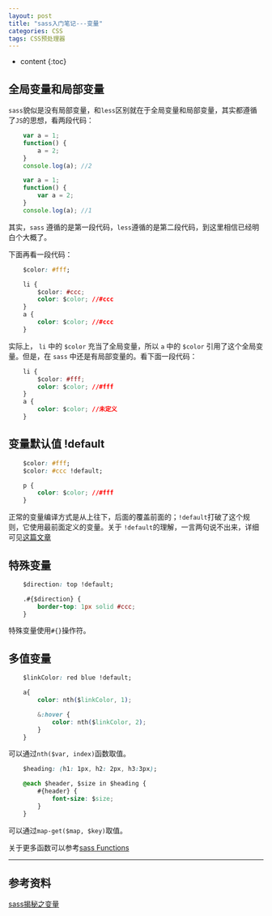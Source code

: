 ```yaml
---
layout: post
title: "sass入门笔记---变量"
categories: CSS
tags: CSS预处理器
---
```


* content
{:toc}



## 全局变量和局部变量

`sass`貌似是没有局部变量，和`less`区别就在于全局变量和局部变量，其实都遵循了`JS`的思想，看两段代码：

```js
    var a = 1;
    function() {
        a = 2;
    }
    console.log(a); //2
```

```js
    var a = 1;
    function() {
        var a = 2;
    }
    console.log(a); //1
```

其实，`sass` 遵循的是第一段代码，`less`遵循的是第二段代码，到这里相信已经明白个大概了。

下面再看一段代码：

```css
    $color: #fff;

    li {
        $color: #ccc;
        color: $color; //#ccc
    }
    a {
        color: $color; //#ccc
    }
```

实际上， `li` 中的 `$color` 充当了全局变量，所以 `a` 中的 `$color` 引用了这个全局变量。但是，在 `sass` 中还是有局部变量的。看下面一段代码：

```css
    li {
        $color: #fff;
        color: $color; //#fff
    }
    a {
        color: $color; //未定义
    }
```

## 变量默认值 !default

```css
    $color: #fff;
    $color: #ccc !default;

    p {
        color: $color; //#fff
    }
```

正常的变量编译方式是从上往下，后面的覆盖前面的；```!default```打破了这个规则，它使用最前面定义的变量。关于 ```!default```的理解，一言两句说不出来，详细可见[这篇文章](http://www.w3cplus.com/preprocessor/sass-basic-variable.html)

## 特殊变量

```css
    $direction: top !default;

    .#{$direction} {
        border-top: 1px solid #ccc;
    }
```

特殊变量使用```#{}```操作符。

## 多值变量

```css
    $linkColor: red blue !default;

    a{
        color: nth($linkColor, 1);

        &:hover {
            color: nth($linkColor, 2);
        }
    }
```

可以通过```nth($var, index)```函数取值。

```css
    $heading: (h1: 1px, h2: 2px, h3:3px);

    @each $header, $size in $heading {
        #{header} {
            font-size: $size;
        }
    }
```

可以通过```map-get($map, $key)```取值。

关于更多函数可以参考[sass Functions](http://sass-lang.com/documentation/Sass/Script/Functions.html)

---

## 参考资料

[sass揭秘之变量](http://www.w3cplus.com/preprocessor/sass-basic-variable.html)